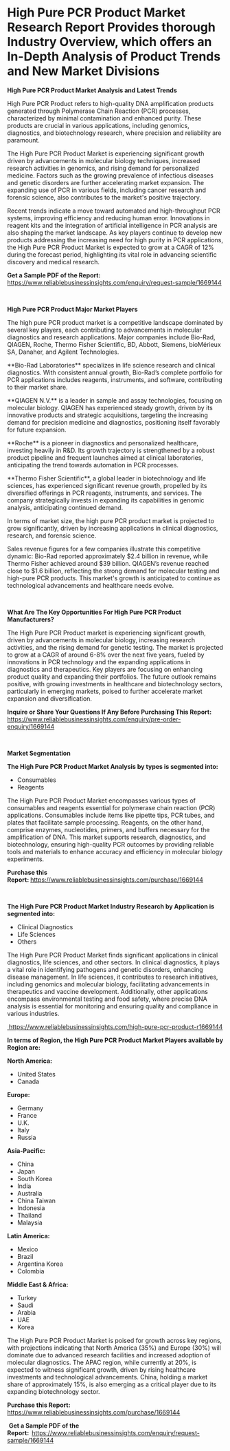 <p><h1>High Pure PCR Product Market Research Report Provides thorough Industry Overview, which offers an In-Depth Analysis of Product Trends and New Market Divisions</h1></p><p><strong>High Pure PCR Product Market Analysis and Latest Trends</strong></p>
<p><p>High Pure PCR Product refers to high-quality DNA amplification products generated through Polymerase Chain Reaction (PCR) processes, characterized by minimal contamination and enhanced purity. These products are crucial in various applications, including genomics, diagnostics, and biotechnology research, where precision and reliability are paramount.</p><p>The High Pure PCR Product Market is experiencing significant growth driven by advancements in molecular biology techniques, increased research activities in genomics, and rising demand for personalized medicine. Factors such as the growing prevalence of infectious diseases and genetic disorders are further accelerating market expansion. The expanding use of PCR in various fields, including cancer research and forensic science, also contributes to the market's positive trajectory.</p><p>Recent trends indicate a move toward automated and high-throughput PCR systems, improving efficiency and reducing human error. Innovations in reagent kits and the integration of artificial intelligence in PCR analysis are also shaping the market landscape. As key players continue to develop new products addressing the increasing need for high purity in PCR applications, the High Pure PCR Product Market is expected to grow at a CAGR of 12% during the forecast period, highlighting its vital role in advancing scientific discovery and medical research.</p></p>
<p><strong>Get a Sample PDF of the Report:&nbsp;</strong> <a href="https://www.reliablebusinessinsights.com/enquiry/request-sample/1669144?utm_campaign=3530&utm_medium=2&utm_source=Github&utm_content=ia&utm_term=19042025&utm_id=high-pure-pcr-product">https://www.reliablebusinessinsights.com/enquiry/request-sample/1669144</a></p>
<p>&nbsp;</p>
<p><strong>High Pure PCR Product Major Market Players</strong></p>
<p><p>The high pure PCR product market is a competitive landscape dominated by several key players, each contributing to advancements in molecular diagnostics and research applications. Major companies include Bio-Rad, QIAGEN, Roche, Thermo Fisher Scientific, BD, Abbott, Siemens, bioMérieux SA, Danaher, and Agilent Technologies.</p><p>**Bio-Rad Laboratories** specializes in life science research and clinical diagnostics. With consistent annual growth, Bio-Rad’s complete portfolio for PCR applications includes reagents, instruments, and software, contributing to their market share.</p><p>**QIAGEN N.V.** is a leader in sample and assay technologies, focusing on molecular biology. QIAGEN has experienced steady growth, driven by its innovative products and strategic acquisitions, targeting the increasing demand for precision medicine and diagnostics, positioning itself favorably for future expansion.</p><p>**Roche** is a pioneer in diagnostics and personalized healthcare, investing heavily in R&D. Its growth trajectory is strengthened by a robust product pipeline and frequent launches aimed at clinical laboratories, anticipating the trend towards automation in PCR processes.</p><p>**Thermo Fisher Scientific**, a global leader in biotechnology and life sciences, has experienced significant revenue growth, propelled by its diversified offerings in PCR reagents, instruments, and services. The company strategically invests in expanding its capabilities in genomic analysis, anticipating continued demand.</p><p>In terms of market size, the high pure PCR product market is projected to grow significantly, driven by increasing applications in clinical diagnostics, research, and forensic science. </p><p>Sales revenue figures for a few companies illustrate this competitive dynamic: Bio-Rad reported approximately $2.4 billion in revenue, while Thermo Fisher achieved around $39 billion. QIAGEN’s revenue reached close to $1.6 billion, reflecting the strong demand for molecular testing and high-pure PCR products. This market's growth is anticipated to continue as technological advancements and healthcare needs evolve.</p></p>
<p>&nbsp;</p>
<p><strong>What Are The Key Opportunities For High Pure PCR Product Manufacturers?</strong></p>
<p><p>The High Pure PCR Product market is experiencing significant growth, driven by advancements in molecular biology, increasing research activities, and the rising demand for genetic testing. The market is projected to grow at a CAGR of around 6-8% over the next five years, fueled by innovations in PCR technology and the expanding applications in diagnostics and therapeutics. Key players are focusing on enhancing product quality and expanding their portfolios. The future outlook remains positive, with growing investments in healthcare and biotechnology sectors, particularly in emerging markets, poised to further accelerate market expansion and diversification.</p></p>
<p><strong>Inquire or Share Your Questions If Any Before Purchasing This Report:</strong> <a href="https://www.reliablebusinessinsights.com/enquiry/pre-order-enquiry/1669144?utm_campaign=3530&utm_medium=2&utm_source=Github&utm_content=ia&utm_term=19042025&utm_id=high-pure-pcr-product">https://www.reliablebusinessinsights.com/enquiry/pre-order-enquiry/1669144</a></p>
<p>&nbsp;</p>
<p><strong>Market Segmentation</strong></p>
<p><strong>The High Pure PCR Product Market Analysis by types is segmented into:</strong></p>
<p><ul><li>Consumables</li><li>Reagents</li></ul></p>
<p><p>The High Pure PCR Product Market encompasses various types of consumables and reagents essential for polymerase chain reaction (PCR) applications. Consumables include items like pipette tips, PCR tubes, and plates that facilitate sample processing. Reagents, on the other hand, comprise enzymes, nucleotides, primers, and buffers necessary for the amplification of DNA. This market supports research, diagnostics, and biotechnology, ensuring high-quality PCR outcomes by providing reliable tools and materials to enhance accuracy and efficiency in molecular biology experiments.</p></p>
<p><strong>Purchase this Report:&nbsp;</strong><a href="https://www.reliablebusinessinsights.com/purchase/1669144?utm_campaign=3530&utm_medium=2&utm_source=Github&utm_content=ia&utm_term=19042025&utm_id=high-pure-pcr-product">https://www.reliablebusinessinsights.com/purchase/1669144</a></p>
<p>&nbsp;</p>
<p><strong>The High Pure PCR Product Market Industry Research by Application is segmented into:</strong></p>
<p><ul><li>Clinical Diagnostics</li><li>Life Sciences</li><li>Others</li></ul></p>
<p><p>The High Pure PCR Product Market finds significant applications in clinical diagnostics, life sciences, and other sectors. In clinical diagnostics, it plays a vital role in identifying pathogens and genetic disorders, enhancing disease management. In life sciences, it contributes to research initiatives, including genomics and molecular biology, facilitating advancements in therapeutics and vaccine development. Additionally, other applications encompass environmental testing and food safety, where precise DNA analysis is essential for monitoring and ensuring quality and compliance in various industries.</p></p>
<p><a href="https://www.reliablebusinessinsights.com/high-pure-pcr-product-r1669144?utm_campaign=3530&utm_medium=2&utm_source=Github&utm_content=ia&utm_term=19042025&utm_id=high-pure-pcr-product">&nbsp;https://www.reliablebusinessinsights.com/high-pure-pcr-product-r1669144</a></p>
<p><strong>In terms of Region, the High Pure PCR Product Market Players available by Region are:</strong></p>
<p>
    <p> <strong> North America: </strong>
        <ul>
            <li>United States</li>
            <li>Canada</li>
        </ul>
        </p> 
    <p> <strong> Europe: </strong>
        <ul>
            <li>Germany</li>
            <li>France</li>
            <li>U.K.</li>
            <li>Italy</li>
            <li>Russia</li>
        </ul>
        </p> 
    <p> <strong> Asia-Pacific: </strong>
        <ul>
            <li>China</li>
            <li>Japan</li>
            <li>South Korea</li>
            <li>India</li>
            <li>Australia</li>
            <li>China Taiwan</li>
            <li>Indonesia</li>
            <li>Thailand</li>
            <li>Malaysia</li>
        </ul>
        </p> 
    <p> <strong> Latin America: </strong>
        <ul>
            <li>Mexico</li>
            <li>Brazil</li>
            <li>Argentina Korea</li>
            <li>Colombia</li>
        </ul>
        </p> 
    <p> <strong> Middle East & Africa: </strong>
        <ul>
            <li>Turkey</li>
            <li>Saudi</li>
            <li>Arabia</li>
            <li>UAE</li>
            <li>Korea</li>
        </ul>
    </p>
    </p>
<p><p>The High Pure PCR Product Market is poised for growth across key regions, with projections indicating that North America (35%) and Europe (30%) will dominate due to advanced research facilities and increased adoption of molecular diagnostics. The APAC region, while currently at 20%, is expected to witness significant growth, driven by rising healthcare investments and technological advancements. China, holding a market share of approximately 15%, is also emerging as a critical player due to its expanding biotechnology sector.</p></p>
<p><strong>Purchase this Report: </strong><a href="https://www.reliablebusinessinsights.com/purchase/1669144?utm_campaign=3530&utm_medium=2&utm_source=Github&utm_content=ia&utm_term=19042025&utm_id=high-pure-pcr-product">https://www.reliablebusinessinsights.com/purchase/1669144</a></p>
<p>&nbsp;<strong>Get a Sample PDF of the Report:&nbsp;&nbsp;</strong><a href="https://www.reliablebusinessinsights.com/enquiry/request-sample/1669144?utm_campaign=3530&utm_medium=2&utm_source=Github&utm_content=ia&utm_term=19042025&utm_id=high-pure-pcr-product">https://www.reliablebusinessinsights.com/enquiry/request-sample/1669144</a></p>
<p><strong></strong></p>
<p><p></p><p></p><p></p></p>